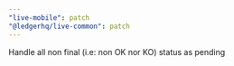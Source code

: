 ```yaml
---
"live-mobile": patch
"@ledgerhq/live-common": patch
---
```


Handle all non final (i.e: non OK nor KO) status as pending
